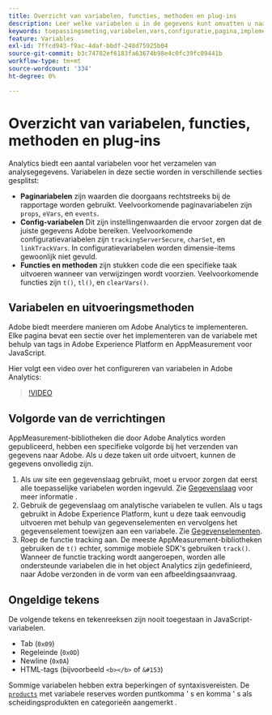 ```yaml
---
title: Overzicht van variabelen, functies, methoden en plug-ins
description: Leer welke variabelen u in de gegevens kunt omvatten u naar Adobe verzendt om rapportering te verbeteren.
keywords: toepassingsmeting,variabelen,vars,configuratie,pagina,implementatie
feature: Variables
exl-id: 7ffcd943-f9ac-4daf-bbdf-248d75925b04
source-git-commit: b3c74782ef6183fa63674b98e4c0fc39fc09441b
workflow-type: tm+mt
source-wordcount: '334'
ht-degree: 0%

---
```


# Overzicht van variabelen, functies, methoden en plug-ins

Analytics biedt een aantal variabelen voor het verzamelen van analysegegevens. Variabelen in deze sectie worden in verschillende secties gesplitst:

* **Paginariabelen** zijn waarden die doorgaans rechtstreeks bij de rapportage worden gebruikt. Veelvoorkomende paginavariabelen zijn `props`, `eVars`, en `events`.
* **Config-variabelen** Dit zijn instellingenwaarden die ervoor zorgen dat de juiste gegevens Adobe bereiken. Veelvoorkomende configuratievariabelen zijn `trackingServerSecure`, `charSet`, en `linkTrackVars`. In configuratievariabelen worden dimensie-items gewoonlijk niet gevuld.
* **Functies en methoden** zijn stukken code die een specifieke taak uitvoeren wanneer van verwijzingen wordt voorzien. Veelvoorkomende functies zijn `t()`, `tl()`, en `clearVars()`.

## Variabelen en uitvoeringsmethoden

Adobe biedt meerdere manieren om Adobe Analytics te implementeren. Elke pagina bevat een sectie over het implementeren van de variabele met behulp van tags in Adobe Experience Platform en AppMeasurement voor JavaScript.

Hier volgt een video over het configureren van variabelen in Adobe Analytics:

>[!VIDEO](https://video.tv.adobe.com/v/28755/?quality=12)

## Volgorde van de verrichtingen

AppMeasurement-bibliotheken die door Adobe Analytics worden gepubliceerd, hebben een specifieke volgorde bij het verzenden van gegevens naar Adobe. Als u deze taken uit orde uitvoert, kunnen de gegevens onvolledig zijn.

1. Als uw site een gegevenslaag gebruikt, moet u ervoor zorgen dat eerst alle toepasselijke variabelen worden ingevuld. Zie [Gegevenslaag](../prepare/data-layer.md) voor meer informatie .
2. Gebruik de gegevenslaag om analytische variabelen te vullen. Als u tags gebruikt in Adobe Experience Platform, kunt u deze taak eenvoudig uitvoeren met behulp van gegevenselementen en vervolgens het gegevenselement toewijzen aan een variabele. Zie [Gegevenselementen](https://experienceleague.adobe.com/docs/experience-platform/tags/ui/data-elements.html).
3. Roep de functie tracking aan. De meeste AppMeasurement-bibliotheken gebruiken de `t()` echter, sommige mobiele SDK&#39;s gebruiken `track()`. Wanneer de functie tracking wordt aangeroepen, worden alle ondersteunde variabelen die in het object Analytics zijn gedefinieerd, naar Adobe verzonden in de vorm van een afbeeldingsaanvraag.

## Ongeldige tekens

De volgende tekens en tekenreeksen zijn nooit toegestaan in JavaScript-variabelen.

* Tab (`0x09`)
* Regeleinde (`0x0D`)
* Newline (`0x0A`)
* HTML-tags (bijvoorbeeld `<b></b>` of `&#153`)

Sommige variabelen hebben extra beperkingen of syntaxisvereisten. De [`products`](page-vars/products.md) met variabele reserves worden puntkomma &#39; s en komma &#39; s als scheidingsprodukten en categorieën aangemerkt .
